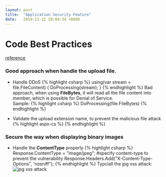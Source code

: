 ```yaml
---
layout: post
title:  "Application Security Feature"
date:   2019-12-22 20:04:34 +0800
---
```


# Code Best Practices
[reference](https://www.youtube.com/watch?v=V_LFLjnFnis&t=657s) <br>
### Good approach when handle the upload file.
* Handle DDoS
{% highlight csharp %}
using(var stream = file.FileContent)
{
    DoProcessing(stream);
}
{% endhighlight %}
Bad approach, when using <strong>FileBytes</strong>, it will read all the file content into member, which is possible for Denial of Service.<br>
Sample:
{% highlight csharp %}
DoProcessing(file.FileBytes)
{% endhighlight %}

* Validate the upload extension name, to prevent the malicious file attack
{% highlight aspx-cs %}
<validationsettings allowedfileextensions=".jpg,.png"></validationsettings>
{% endhighlight %}

### Secure the way when displaying binary images
* Handle the <strong>ContentType</strong> properly
{% highlight csharp %}
Response.ContentType = "image/jpeg"; #specify content-type to prevent the vulnerability
Response.Headers.Add("X-Content-Type-Options", 'nosniff");
{% endhighlight %}
Typciall the jpg xss attack:
![jpg xss attack]({{site.baseurl}}/assets/images/jpg-xss.jpg)
